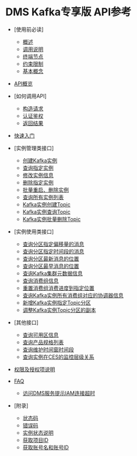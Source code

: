 # DMS Kafka专享版 API参考

-   [使用前必读]
    -   [概述](概述.md)
    -   [调用说明](调用说明.md)
    -   [终端节点](终端节点.md)
    -   [约束限制](约束限制.md)
    -   [基本概念](基本概念.md)

-   [API概览](API概览.md)
-   [如何调用API]
    -   [构造请求](构造请求.md)
    -   [认证鉴权](认证鉴权.md)
    -   [返回结果](返回结果.md)

-   [快速入门](快速入门.md)
-   [实例管理类接口]
    -   [创建Kafka实例](创建Kafka实例.md)
    -   [查询指定实例](查询指定实例.md)
    -   [修改实例信息](修改实例信息.md)
    -   [删除指定实例](删除指定实例.md)
    -   [批量重启、删除实例](批量重启-删除实例.md)
    -   [查询所有实例列表](查询所有实例列表.md)
    -   [Kafka实例创建Topic](Kafka实例创建Topic.md)
    -   [Kafka实例查询Topic](Kafka实例查询Topic.md)
    -   [Kafka实例批量删除Topic](Kafka实例批量删除Topic.md)

-   [实例使用类接口]
    -   [查询分区指定偏移量的消息](查询分区指定偏移量的消息.md)
    -   [查询分区指定时间段的消息](查询分区指定时间段的消息.md)
    -   [查询分区最新消息的位置](查询分区最新消息的位置.md)
    -   [查询分区最早消息的位置](查询分区最早消息的位置.md)
    -   [查询Kafka集群元数据信息](查询Kafka集群元数据信息.md)
    -   [查询消费组信息](查询消费组信息.md)
    -   [重置消费组消费进度到指定位置](重置消费组消费进度到指定位置.md)
    -   [查询Kafka实例所有消费组对应的协调器信息](查询Kafka实例所有消费组对应的协调器信息.md)
    -   [新增Kafka实例指定Topic分区](新增Kafka实例指定Topic分区.md)
    -   [调整Kafka实例Topic分区的副本](调整Kafka实例Topic分区的副本.md)

-   [其他接口]
    -   [查询可用区信息](查询可用区信息.md)
    -   [查询产品规格列表](查询产品规格列表.md)
    -   [查询维护时间窗时间段](查询维护时间窗时间段.md)
    -   [查询实例在CES的监控层级关系](查询实例在CES的监控层级关系.md)

-   [权限及授权项说明](权限及授权项说明.md)
-   [FAQ](FAQ.md)
    -   [访问DMS服务提示IAM连接超时](访问DMS服务提示IAM连接超时.md)

-   [附录]
    -   [状态码](状态码.md)
    -   [错误码](错误码.md)
    -   [实例状态说明](实例状态说明.md)
    -   [获取项目ID](获取项目ID.md)
    -   [获取账号名和账号ID](获取账号名和账号ID.md)

